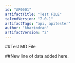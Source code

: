 ```yaml
---
id: "AP0001"
artifactTitle: "Test FILE"
talendVersion: "7.0.1"
artifactTags: "api, apitester"
author: "kharindran"
artifactVersion: "2"
---
```


##Test MD File

##New line of data added here.

